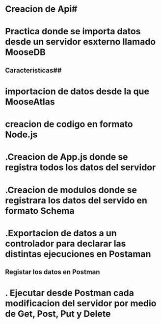 # Creacion de Api#


# Practica donde se importa datos desde un servidor esxterno llamado MooseDB

## Caracteristicas##
# importacion de datos desde la que MooseAtlas
# creacion de codigo en formato Node.js
# .Creacion de App.js donde se registra todos los datos del servidor
# .Creacion de modulos donde se registrara los datos del servido en formato Schema
# .Exportacion de datos a un controlador para declarar las distintas ejecuciones en Postaman

## Registar los datos en Postman 
# . Ejecutar desde Postman cada modificacion del servidor por medio de Get, Post, Put y Delete